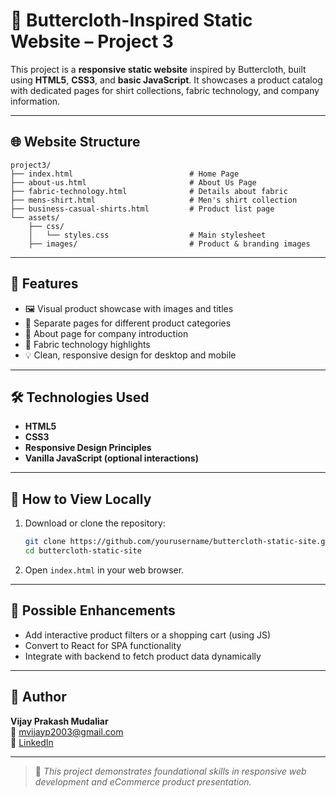 # 👔 Buttercloth-Inspired Static Website – Project 3

This project is a **responsive static website** inspired by Buttercloth, built using **HTML5**, **CSS3**, and **basic JavaScript**. It showcases a product catalog with dedicated pages for shirt collections, fabric technology, and company information.

---

## 🌐 Website Structure

```
project3/
├── index.html                          # Home Page
├── about-us.html                       # About Us Page
├── fabric-technology.html              # Details about fabric
├── mens-shirt.html                     # Men's shirt collection
├── business-casual-shirts.html         # Product list page
└── assets/
    ├── css/
    │   └── styles.css                  # Main stylesheet
    ├── images/                         # Product & branding images
```

---

## 🎯 Features

- 🖼️ Visual product showcase with images and titles
- 📄 Separate pages for different product categories
- 💬 About page for company introduction
- 🧵 Fabric technology highlights
- 💡 Clean, responsive design for desktop and mobile

---

## 🛠️ Technologies Used

- **HTML5**
- **CSS3**
- **Responsive Design Principles**
- **Vanilla JavaScript (optional interactions)**

---

## 🚀 How to View Locally

1. Download or clone the repository:
   ```bash
   git clone https://github.com/yourusername/buttercloth-static-site.git
   cd buttercloth-static-site
   ```

2. Open `index.html` in your web browser.

---

## 📌 Possible Enhancements

- Add interactive product filters or a shopping cart (using JS)
- Convert to React for SPA functionality
- Integrate with backend to fetch product data dynamically

---

## 👤 Author

**Vijay Prakash Mudaliar**  
📧 [mvijayp2003@gmail.com](mailto:mvijayp2003@gmail.com)  
🔗 [LinkedIn](https://www.linkedin.com/in/vijay-mudaliar)

---

> 🧠 *This project demonstrates foundational skills in responsive web development and eCommerce product presentation.*
